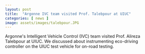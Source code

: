 ```yaml
---
layout: post
title:  "Argonne IVC team visited Prof. Talebpour at UIUC"
categories: [ news ]
image: assets/images/talebpour.JPG
---
```


Argonne's Intelligent Vehicle Control (IVC) team visited Prof. Alireza Talebpour at UIUC. We discussed about instrumenting eco-driving controller on the UIUC test vehicle for on-road testing.

<!-- ![alt text](../assets/images/talebpour.JPG)*Prof. Talebpour's research group and Argonne IVC team.* -->
